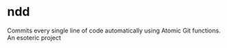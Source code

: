 # ndd
Commits every single line of code automatically using Atomic Git functions. An esoteric project

